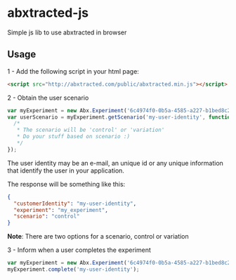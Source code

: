 # abxtracted-js

Simple js lib to use abxtracted in browser

## Usage

1 - Add the following script in your html page:
``` html
<script src="http://abxtracted.com/public/abxtracted.min.js"></script>
```

2 - Obtain the user scenario
```javascript
var myExperiment = new Abx.Experiment('6c4974f0-0b5a-4585-a227-b1bed8c24e02', 'my_experiment');
var userScenario = myExperiment.getScenario('my-user-identity', function(scenario){
  /*  
   * The scenario will be 'control' or 'variation'
   * Do your stuff based on scenario :)
   */
});
```

The user identity may be an e-mail, an unique id or any unique information that identify the user in your application.

The response will be something like this:
```json
{
  "customerIdentity": "my-user-identity",
  "experiment": "my_experiment",
  "scenario": "control" 
}
```
**Note**: There are two options for a scenario, control or variation

3 - Inform when a user completes the experiment
```javascript
var myExperiment = new Abx.Experiment('6c4974f0-0b5a-4585-a227-b1bed8c24e02', 'my_experiment');
myExperiment.complete('my-user-identity');
```
